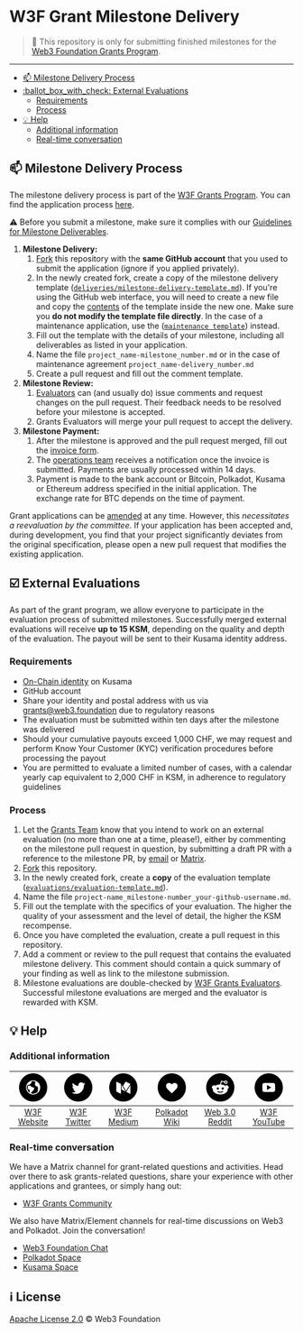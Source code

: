 # W3F Grant Milestone Delivery <!-- omit in toc -->

> **:loudspeaker:** This repository is only for submitting finished milestones for the [Web3 Foundation Grants Program](https://github.com/w3f/Grants-Program).

---

- [:mailbox: Milestone Delivery Process](#mailbox-milestone-delivery-process)
- [:ballot\_box\_with\_check: External Evaluations](#ballot_box_with_check-external-evaluations)
  - [Requirements](#requirements)
  - [Process](#process)
- [:bulb: Help](#bulb-help)
  - [Additional information](#additional-information)
  - [Real-time conversation](#real-time-conversation)

## :mailbox: Milestone Delivery Process

The milestone delivery process is part of the [W3F Grants Program](https://github.com/w3f/Grants-Program). You can find the application process [here](https://grants.web3.foundation/docs/Process/how-to-apply).  

:warning: Before you submit a milestone, make sure it complies with our [Guidelines for Milestone Deliverables](https://grants.web3.foundation/docs/Support%20Docs/milestone-deliverables-guidelines).

1. **Milestone Delivery:**
   1. [Fork](https://github.com/w3f/Grant-Milestone-Delivery/fork) this repository with the **same GitHub account** that you used to submit the application (ignore if you applied privately).
   2. In the newly created fork, create a copy of the milestone delivery template ([`deliveries/milestone-delivery-template.md`](deliveries/milestone-delivery-template.md)). If you're using the GitHub web interface, you will need to create a new file and copy the [contents](https://raw.githubusercontent.com/w3f/Grant-Milestone-Delivery/master/deliveries/milestone-delivery-template.md) of the template inside the new one. Make sure you **do not modify the template file directly**. In the case of a maintenance application, use the ([`maintenance template`](maintenance_deliveries/maintenance-delivery-template.md)) instead.
   5. Fill out the template with the details of your milestone, including all deliverables as listed in your application.
   4. Name the file `project_name-milestone_number.md` or in the case of maintenance agreement `project_name-delivery_number.md`
   6. Create a pull request and fill out the comment template.
2. **Milestone Review:**
   1. [Evaluators](https://grants.web3.foundation/docs/Introduction/team#w3f-grants-committee) can (and usually do) issue comments and request changes on the pull request. Their feedback needs to be resolved before your milestone is accepted.
   2. Grants Evaluators will merge your pull request to accept the delivery.
3. **Milestone Payment:**
   1. After the milestone is approved and the pull request merged, fill out the [invoice form](https://forms.gle/LSRr7PCjBpEbKGh89).
   1. The [operations team](https://grants.web3.foundation/docs/Introduction/team#w3f-operations-team) receives a notification once the invoice is submitted. Payments are usually processed within 14 days.
   2. Payment is made to the bank account or Bitcoin, Polkadot, Kusama or Ethereum address specified in the initial application. The exchange rate for BTC depends on the time of payment.

Grant applications can be [amended](https://grants.web3.foundation/docs/Process/changes) at any time. However, this _necessitates a reevaluation by the committee_. If your application has been accepted and, during development, you find that your project significantly deviates from the original specification, please open a new pull request that modifies the existing application.

## :ballot_box_with_check: External Evaluations

As part of the grant program, we allow everyone to participate in the evaluation process of submitted milestones. Successfully merged external evaluations will receive **up to 15 KSM**, depending on the quality and depth of the evaluation. The payout will be sent to their Kusama identity address.

### Requirements

- [On-Chain identity](https://guide.kusama.network/docs/learn-identity/) on Kusama
- GitHub account
- Share your identity and postal address with us via grants@web3.foundation due to regulatory reasons
- The evaluation must be submitted within ten days after the milestone was delivered
- Should your cumulative payouts exceed 1,000 CHF, we may request and perform Know Your Customer (KYC) verification procedures before processing the payout
- You are permitted to evaluate a limited number of cases, with a calendar yearly cap equivalent to 2,000 CHF in KSM, in adherence to regulatory guidelines

### Process

1. Let the [Grants Team](https://grants.web3.foundation/docs/Introduction/team#w3f-grants-evaluators) know that you intend to work on an external evaluation (no more than one at a time, please!), either by commenting on the milestone pull request in question, by submitting a draft PR with a reference to the milestone PR, by [email](mailto:grants@web3.foundation?subject=External%20Evaluation) or [Matrix](https://matrix.to/#/!XpynPDLusWUWfDpaqr:matrix.org?via=web3.foundation). 
2. [Fork](https://github.com/w3f/Grant-Milestone-Delivery/fork) this repository.
3. In the newly created fork, create a **copy** of the evaluation template ([`evaluations/evaluation-template.md`](evaluations/evaluation-template.md)).
4. Name the file `project-name_milestone-number_your-github-username.md`.
5. Fill out the template with the specifics of your evaluation. The higher the quality of your assessment and the level of detail, the higher the KSM recompense.
6. Once you have completed the evaluation, create a pull request in this repository.
7. Add a comment or review to the pull request that contains the evaluated milestone delivery. This comment should contain a quick summary of your finding as well as link to the milestone submission.
8. Milestone evaluations are double-checked by [W3F Grants Evaluators](https://grants.web3.foundation/docs/Introduction/team#w3f-grants-committee). Successful milestone evaluations are merged and the evaluator is rewarded with KSM.

## :bulb: Help

### Additional information

| <img src="src/web.png?s=50" width="50"> | <img src="src/twitter.png?s=50" width="50"> | <img src="src/medium.png?s=50" width="50"> | <img src="src/like.png?s=50" width="50"> | <img src="src/reddit.png?s=50" width="50"> | <img src="src/youtube-play.png?s=50" width="50"> |
| :-: | :-: | :-: | :-: | :-: | :-: |
| [W3F Website](https://web3.foundation) | [W3F Twitter](https://twitter.com/web3foundation) | [W3F Medium](https://medium.com/web3foundation) | [Polkadot Wiki](https://wiki.polkadot.network/en/) | [Web 3.0 Reddit](https://www.reddit.com/r/web3) | [W3F YouTube](https://www.youtube.com/channel/UClnw_bcNg4CAzF772qEtq4g) |

### Real-time conversation

We have a Matrix channel for grant-related questions and activities. Head over there to ask grants-related questions, share your experience with other applications and grantees, or simply hang out:

- [W3F Grants Community](https://matrix.to/#/!XpynPDLusWUWfDpaqr:matrix.org?via=web3.foundation&via=matrix.org)

We also have Matrix/Element channels for real-time discussions on Web3 and Polkadot. Join the conversation!

- [Web3 Foundation Chat](https://matrix.to/#/#w3f:matrix.org)
- [Polkadot Space](https://matrix.to/#/#polkadot:web3.foundation)
- [Kusama Space](https://matrix.to/#/#kusama:web3.foundation)

## :information_source: License <!-- omit in toc -->

[Apache License 2.0](LICENSE) © Web3 Foundation
